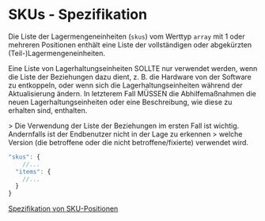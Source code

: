 # SKUs - Spezifikation

Die Liste der Lagermengeneinheiten (`skus`) vom Werttyp `array` mit 1 oder mehreren Positionen enthält eine Liste der vollständigen oder abgekürzten (Teil-)Lagermengeneinheiten.

Eine Liste von Lagerhaltungseinheiten SOLLTE nur verwendet werden, wenn die Liste der Beziehungen dazu dient, z. B. die Hardware von der Software zu entkoppeln, oder wenn sich die Lagerhaltungseinheiten während der Aktualisierung ändern.
In letzterem Fall MÜSSEN die Abhilfemaßnahmen die neuen Lagerhaltungseinheiten oder eine Beschreibung, wie diese zu erhalten sind, enthalten.

&gt; Die Verwendung der Liste der Beziehungen im ersten Fall ist wichtig. Andernfalls ist der Endbenutzer nicht in der Lage zu erkennen
&gt; welche Version (die betroffene oder die nicht betroffene/fixierte) verwendet wird.

```javascript
"skus": {
    //...
  "items": {
    //...
  }
}
```

[Spezifikation von SKU-Positionen](types/full_product_name/product_identification_helper/skus/sku-spec.de.md)
